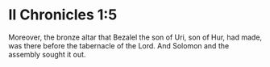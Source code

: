 # II Chronicles 1:5

Moreover, the bronze altar that Bezalel the son of Uri, son of Hur, had made, was there before the tabernacle of the Lord. And Solomon and the assembly sought it out.
